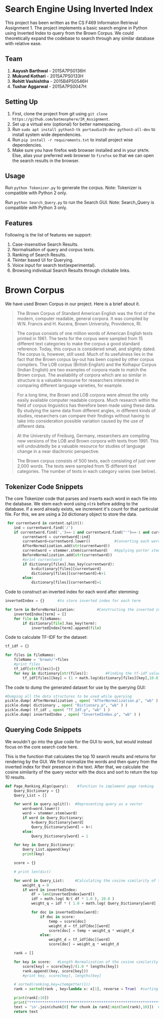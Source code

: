 # Search Engine Using Inverted Index

This project has been written as the CS F469 Informaton Retrieval Assignment 1. The project implements a basic search engine in Python using Inverted Index to query from the Brown Corpus. We could theoretically expand the codebase to search through any similar database with relative ease.

## Team

1. **Aayush Barthwal** - 2015A7PS0136H
2. **Mukund Kothari** - 2015A7PS0133H
3. **Rohitt Vashishtha** - 2015B4PS0546H
4. **Tushar Aggarwal** - 2015A7PS0047H

## Setting Up

1. First, clone the project from git using `git clone https://github.com/batmosphere/IR_Assignment`.
2. Set up a virtual env (optional) for better namespacing.
3. Run `sudo apt install python3-tk portaudio19-dev python3-all-dev` to install system wide dependencies.
4. Run `pip install -r requirements.txt` to install project wise dependencies.
5. Make sure you have firefox web browser installed and in your `$PATH`. Else, alias your preferred web browser to `firefox` so that we can open the search results in the browser.

## Usage

Run `python Tokenizer.py` to generate the corpus. Note: Tokenizer is compatible with Python 2 only.

Run `python Search_Query.py` to run the Search GUI. Note: Search_Query is compatible with Python 3 only.

## Features

Following is the list of features we support:

1. Case-insensitive Search Results.
2. Normalisation of query and corpus texts.
3. Ranking of Search Results.
4. Tkinter based UI for Querying.
5. Voice input for search text(experimental).
6. Browsing individual Search Results through clickable links.


# Brown Corpus

We have used Brown Corpus in our project. Here is a brief about it.

> The Brown Corpus of Standard American English was the first of the modern, computer readable, general corpora. It was compiled by W.N. Francis and H. Kucera, Brown University, Providence, RI.

> The corpus consists of one million words of American English texts printed in 1961. The texts for the corpus were sampled from 15 different text categories to make the corpus a good standard reference. Today, this corpus is considered small, and slightly dated. The corpus is, however, still used. Much of its usefulness lies in the fact that the Brown corpus lay-out has been copied by other corpus compilers. The LOB corpus (British English) and the Kolhapur Corpus (Indian English) are two examples of corpora made to match the Brown corpus. The availability of corpora which are so similar in structure is a valuable resourse for researchers interested in comparing different language varieties, for example.

> For a long time, the Brown and LOB corpora were almost the only easily available computer readable corpora. Much research within the field of corpus linguistics has therefore been made using these data. By studying the same data from different angles, in different kinds of studies, researchers can compare their findings without having to take into consideration possible variation caused by the use of different data.

> At the University of Freiburg, Germany, researchers are compiling new versions of the LOB and Brown corpora with texts from 1991. This will undoubtedly be a valuable resource for studies of language change in a near diachronic perspective.

> The Brown corpus consists of 500 texts, each consisting of just over 2,000 words. The texts were sampled from 15 different text categories. The number of texts in each category varies (see below). 

## Tokenizer Code Snippets

The core Tokenizer code that parses and inserts each word in each file into the database. We stem each word using `nltk` before adding to the database. If a word already exists, we increment it's count for that particulat file. For this, we are using a 2d dictionary object to store the data.

```python
 for currentword in content.split():
    ind = currentword.find('/')
    if currentword.find(',')==-1 and currentword.find("'")==-1 and currentword.find('(')==-1:
        currentword = currentword[:ind]
        currentword=currentword.lower()           #Converting each word to small case
        AfterNormalization.add(str(currentword))
        currentword = stemmer.stem(currentword)   #Applying porter stemmer to each word
        BeforeNormalization.add(str(currentword))
        #print currentword
        if dictionary[files].has_key(currentword):
            k=dictionary[files][currentword]
            dictionary[files][currentword]=k+1
        else:
            dictionary[files][currentword]=1
```

Code to construct an inverted index for each word after stemming:

```python
invertedIndex = {}      #to store inverted index for each term

for term in BeforeNormalization:          #Constructing the inverted index
    invertedIndex[term] = []
    for file in fileNames:
        if dictionary[file].has_key(term):
            invertedIndex[term].append(file)
```

Code to calculate TF-IDF for the dataset:

```python
tf_idf = {}

for files in fileNames:
    fileName = 'brown/'+files
    #print files
    tf_idf[str(files)]={}
    for key in dictionary[str(files)]:        #Finding the tf-idf value for each doc
        tf_idf[files][key] = (1 + math.log(dictionary[files][key],10.0) ) * (math.log(n/(1.0 * len(invertedIndex[key]) ), 10.0))
```

The code to dump the generated dataset for use by the querying GUI:

```python
#Dumping all the data structures to be used while querying
pickle.dump( AfterNormalization , open( "AfterNormalization.p", "wb" ) )     
pickle.dump( dictionary , open( "Dictionary.p", "wb" ) )
pickle.dump( tf_idf , open( "Tf_Idf.p", "wb" ) )
pickle.dump( invertedIndex , open( "InvertedIndex.p", "wb" ) )
```

## Querying Code Snippets

We wouldn't go into the glue code for the GUI to work, but would instead focus on the core search code here.

This is the function that calculates the top 10 search results and returns for rendering by the GUI. We first normalize the words and then query from the inverted index for their presence in the text. After that, we calculate the cosine similarity of the query vector with the docs and sort to return the top 10 results.

```python
def Page_Ranking_Algo(query):    #function to implement page ranking
	Query_Dictionary = {}
	Query_List = []

	for word in query.split():  #Representing query as a vector
		word=word.lower()
		word = stemmer.stem(word)
		if word in Query_Dictionary:
			k=Query_Dictionary[word]
			Query_Dictionary[word] = k+1
		else:
			Query_Dictionary[word] = 1

	for key in Query_Dictionary:
		Query_List.append(key)
		print(key)

	score = {}

	# print len(dict)

	for word in Query_List:     #Calculating the cosine similarity of the query vector with the docs
		weight_q = 0
		if word in invertedIndex:
			df = len(invertedIndex[word])
			idf = math.log( N/( df * 1.0 ), 10.0 )
			weight_q = idf * ( 1.0 + math.log( Query_Dictionary[word] , 10.0))

			for doc in invertedIndex[word]:
				if doc in score:
					temp = score[doc]
					weight_d = tf_idf[doc][word]
					score[doc] = temp + weight_q * weight_d
				else:
					weight_d = tf_idf[doc][word]
					score[doc] = weight_q * weight_d

	rank = []

	for key in score:   #Length Normalization of the cosine similarity
		score[key] = score[key]/(1.0 * lengths[key])
		rank.append((key, score[key]))
		#print key, score[key], lengths[key]

	# sorted(ranking,key=itemgetter(1))
	rank = sorted(rank , key=lambda x: x[1], reverse = True)  #sorting all the docs on the basis of their cosine similarity

	print(rank[:10])
	print("*************************************************************************************")
	text = '\n'.join(chunk[0] for chunk in rank[:min(len(rank),10)])  #Returning the top 10 search results
	return text
```
